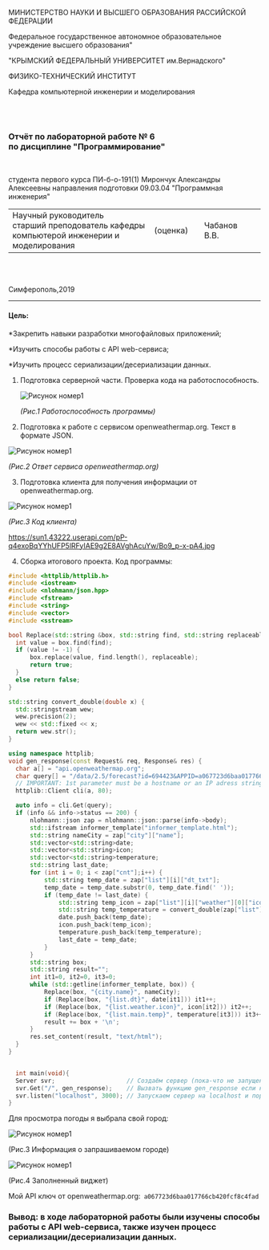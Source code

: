 МИНИСТЕРСТВО НАУКИ И ВЫСШЕГО ОБРАЗОВАНИЯ РАССИЙСКОЙ ФЕДЕРАЦИИ

Федеральное государственное автономное образовательное учреждение высшего образования"

"КРЫМСКИЙ ФЕДЕРАЛЬНЫЙ УНИВЕРСИТЕТ им.Вернадского"

ФИЗИКО-ТЕХНИЧЕСКИЙ ИНСТИТУТ 

Кафедра компьютерной инженерии и моделирования

<br/><br/>

### Отчёт по лабораторной работе № 6 <br/> по дисциплине "Программирование"
<br/>

студента первого курса ПИ-б-о-191(1)
Мирончук Александры Алексеевны
направления подготовки 09.03.04 "Программная инженерия"
<br/>

<table>
<tr><td>Научный руководитель<br/>старший преподователь кафедры<br/>компьютерой инженерии и моделирования<br/>
<td/>(оценка)<td/>
<td/>Чабанов В.В.<td/>
</tr>
</table>
<br/><br/>

Симферополь,2019

***
#### Цель:
*Закрепить навыки разработки многофайловыx приложений;

*Изучить способы работы с API web-сервиса;

*Изучить процесс сериализации/десериализации данных.

1. Подготовка серверной части. Проверка кода на работоспособность.
 
   ![Рисунок номер1](https://sun3.43222.userapi.com/rM5_STcMR7UIJDEkJMBm5C7JGeUqzcXmlfa64g/DYT6flXfuLM.jpg)

   *(Рис.1 Работоспособность программы)*

2. Подготовка к работе с сервисом openweathermap.org.
   Текст в формате JSON.

![Рисунок номер1](https://sun3.43222.userapi.com/q_vdakrD_nwi2l5zJFEYEgpMl7hwpRygFQn32w/wglxj7b_E_g.jpg)

*(Рис.2 Ответ сервиса openweathermap.org)*

3. Подготовка клиента для получения информации от openweathermap.org.

![Рисунок номер1](https://sun2.43222.userapi.com/mWC2r9Pmt62m-2NeIqx7NEnevkDmZO_LHkrjsQ/FkOTO2elJzM.jpg)

*(Рис.3 Код клиента)*

https://sun1.43222.userapi.com/pP-q4exoBqYYhUFP5lRFyIAE9g2E8AVghAcuYw/Bo9_p-x-pA4.jpg

4. Сборка итогового проекта. Код программы:
   
  ```cpp
  #include <httplib/httplib.h>
#include <iostream>
#include <nlohmann/json.hpp>
#include <fstream>
#include <string>
#include <vector>
#include <sstream>

bool Replace(std::string &box, std::string find, std::string replaceable) {
	int value = box.find(find);
	if (value != -1) {
		box.replace(value, find.length(), replaceable);
		return true;
	}
	else return false;
}

std::string convert_double(double x) {
	std::stringstream wew;
	wew.precision(2);
	wew << std::fixed << x;
	return wew.str();
}

using namespace httplib;
void gen_response(const Request& req, Response& res) {
	char a[] = "api.openweathermap.org";
	char query[] = "/data/2.5/forecast?id=694423&APPID=a067723d6baa017766cb420fcf8c4fad&mode=json&units=metric";
	// IMPORTANT: 1st parameter must be a hostname or an IP adress string.
	httplib::Client cli(a, 80);

	auto info = cli.Get(query);
	if (info && info->status == 200) {
		nlohmann::json zap = nlohmann::json::parse(info->body);
		std::ifstream informer_template("informer_template.html");
		std::string nameCity = zap["city"]["name"];
		std::vector<std::string>date;
		std::vector<std::string>icon;
		std::vector<std::string>temperature;
		std::string last_date;
		for (int i = 0; i < zap["cnt"];i++) {
			std::string temp_date = zap["list"][i]["dt_txt"];
			temp_date = temp_date.substr(0, temp_date.find(' '));
			if (temp_date != last_date) {
				std::string temp_icon = zap["list"][i]["weather"][0]["icon"];
				std::string temp_temperature = convert_double(zap["list"][i]["main"]["temp"]);
				date.push_back(temp_date);
				icon.push_back(temp_icon);
				temperature.push_back(temp_temperature);
				last_date = temp_date;
			}
		}
		std::string box;
		std::string result="";
		int it1=0, it2=0, it3=0;
		while (std::getline(informer_template, box)) {
			Replace(box, "{city.name}", nameCity);
			if (Replace(box, "{list.dt}", date[it1])) it1++;
			if (Replace(box, "{list.weather.icon}", icon[it2])) it2++;
			if (Replace(box, "{list.main.temp}", temperature[it3])) it3++;
			result += box + '\n';
		}
		res.set_content(result, "text/html");
	}
}


	int main(void){
	Server svr;                    // Создаём сервер (пока-что не запущен)
	svr.Get("/", gen_response);    // Вызвать функцию gen_response если кто-то обратиться к корню "сайта"
	svr.listen("localhost", 3000); // Запускаем сервер на localhost и порту 1234
}
```
Для просмотра погоды я выбрала свой город:

![Рисунок номер1](https://sun1.43222.userapi.com/pP-q4exoBqYYhUFP5lRFyIAE9g2E8AVghAcuYw/Bo9_p-x-pA4.jpg)

(Рис.3 Информация о запрашиваемом городе)

![Рисунок номер1](https://sun2.43222.userapi.com/juf6JNa0f9bfSln0yWrSkugkckc8WfBcdvkCYw/_ZOtFcoCMo4.jpg)

(Рис.4 Заполненный виджет)

Мой  API ключ от openweathermap.org:``` a067723d6baa017766cb420fcf8c4fad```

### Вывод: в ходе лабораторной работы были изучены способы работы с API web-сервиса, также изучен процесс сериализации/десериализации данных.

